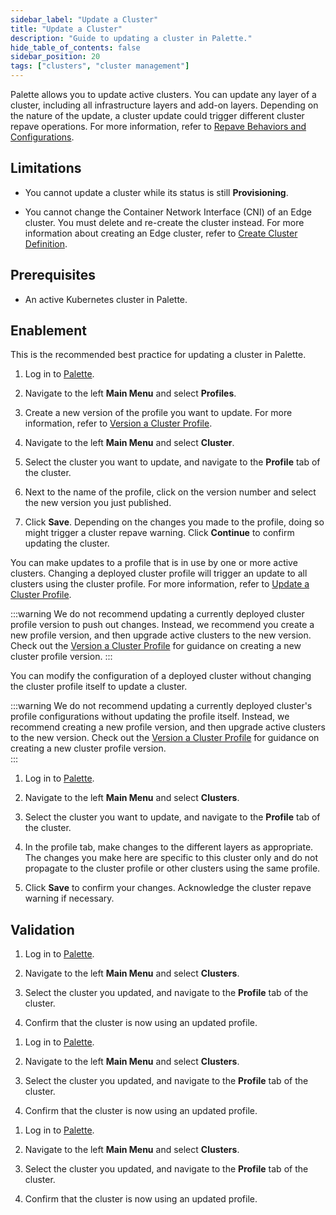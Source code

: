 ```yaml
---
sidebar_label: "Update a Cluster"
title: "Update a Cluster"
description: "Guide to updating a cluster in Palette."
hide_table_of_contents: false
sidebar_position: 20
tags: ["clusters", "cluster management"]
---
```



Palette allows you to update active clusters. You can update any layer of a cluster, including all infrastructure layers and add-on layers. Depending on the nature of the update, a cluster update could trigger different cluster repave operations. For more information, refer to [Repave Behaviors and Configurations](./node-pool.md#repave-behavior-and-configuration).

## Limitations

- You cannot update a cluster while its status is still **Provisioning**. 

- You cannot change the Container Network Interface (CNI) of an Edge cluster. You must delete and re-create the cluster instead. For more information about creating an Edge cluster, refer to [Create Cluster Definition](../edge/site-deployment/site-installation/cluster-deployment.md). 

## Prerequisites

- An active Kubernetes cluster in Palette. 

## Enablement

<Tabs groupId="update-method">
<TabItem value="profile-version" label="Use a new cluster profile version">

This is the recommended best practice for updating a cluster in Palette. 

1. Log in to [Palette](https://console.spectrocloud.com).

2. Navigate to the left **Main Menu** and select **Profiles**.

3. Create a new version of the profile you want to update. For more information, refer to [Version a Cluster Profile](../../profiles/cluster-profiles/modify-cluster-profiles/version-cluster-profile.md).

4. Navigate to the left **Main Menu** and select **Cluster**. 

5. Select the cluster you want to update, and navigate to the **Profile** tab of the cluster. 

6. Next to the name of the profile, click on the version number and select the new version you just published. 

7. Click **Save**. Depending on the changes you made to the profile, doing so might trigger a cluster repave warning. Click **Continue** to confirm updating the cluster. 

</TabItem>

<TabItem value="update-cluster-profile" label="Update cluster profile">

You can make updates to a profile that is in use by one or more active clusters. Changing a deployed cluster profile will trigger an update to all clusters using the cluster profile. For more information, refer to [Update a Cluster Profile](../../profiles/cluster-profiles/modify-cluster-profiles/update-cluster-profile.md). 

:::warning
We do not recommend updating a currently deployed cluster profile version to push out changes. Instead, we recommend you create a new profile version, and then upgrade active clusters to the new version. Check out the [Version a Cluster Profile](../../profiles/cluster-profiles/modify-cluster-profiles/version-cluster-profile.md) for guidance on creating a new cluster profile version. 
:::

</TabItem>

<TabItem value="override-profile-config" label="Override cluster profile configurations">


You can modify the configuration of a deployed cluster without changing the cluster profile itself to update a cluster. 

:::warning
We do not recommend updating a currently deployed cluster's profile configurations without updating the profile itself. Instead, we recommend creating a new profile version, and then upgrade active clusters to the new version. Check out the [Version a Cluster Profile](../../profiles/cluster-profiles/modify-cluster-profiles/version-cluster-profile.md) for guidance on creating a new cluster profile version.   
:::

1. Log in to [Palette](https://console.spectrocloud.com).

2. Navigate to the left **Main Menu** and select **Clusters**. 

3. Select the cluster you want to update, and navigate to the **Profile** tab of the cluster. 

4. In the profile tab, make changes to the different layers as appropriate. The changes you make here are specific to this cluster only and do not propagate to the cluster profile or other clusters using the same profile. 

5. Click **Save** to confirm your changes. Acknowledge the cluster repave warning if necessary. 

</TabItem>
</Tabs>

## Validation

<Tabs groupId="update-method">
<TabItem value="profile-version" label="Use a new cluster profile version">

1. Log in to [Palette](https://console.spectrocloud.com).

2. Navigate to the left **Main Menu** and select **Clusters**. 

3. Select the cluster you updated, and navigate to the **Profile** tab of the cluster. 

4. Confirm that the cluster is now using an updated profile. 

</TabItem>

<TabItem value="update-cluster-profile" label="Update cluster profile">

1. Log in to [Palette](https://console.spectrocloud.com).

2. Navigate to the left **Main Menu** and select **Clusters**. 

3. Select the cluster you updated, and navigate to the **Profile** tab of the cluster. 

4. Confirm that the cluster is now using an updated profile. 

</TabItem>

<TabItem value="override-profile-config" label="Override cluster profile configurations">

1. Log in to [Palette](https://console.spectrocloud.com).

2. Navigate to the left **Main Menu** and select **Clusters**. 

3. Select the cluster you updated, and navigate to the **Profile** tab of the cluster. 

4. Confirm that the cluster is now using an updated profile. 

</TabItem>
</Tabs>
